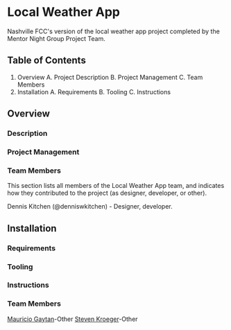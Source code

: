 # Local Weather App

Nashville FCC's version of the local weather app project completed by the Mentor Night Group Project Team.

## Table of Contents

1. Overview
   A. Project Description
   B. Project Management
   C. Team Members
1. Installation
   A. Requirements
   B. Tooling
   C. Instructions

## Overview
### Description
### Project Management
### Team Members

This section lists all members of the Local Weather App team, and indicates how they contributed to the project (as designer, developer, or other).

Dennis Kitchen (@denniswkitchen) - Designer, developer.

## Installation
### Requirements
### Tooling
### Instructions
### Team Members
<a href = "https://github.com/mgaytan">Mauricio Gaytan</a>-Other
<a href = "https://github.com/16-steven">Steven Kroeger</a>-Other
